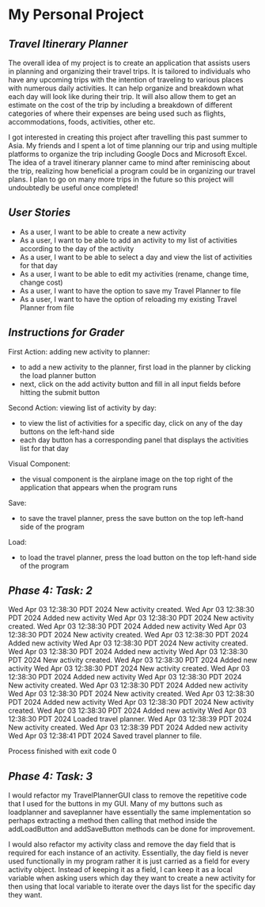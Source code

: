 # **My Personal Project**

## *Travel Itinerary Planner*

The overall idea of my project is to create an application that assists users in planning and organizing their travel
trips. It is tailored to individuals who have any upcoming trips with the intention of traveling to various
places with numerous daily activities. It can help organize and breakdown what each day will look like during their
trip. It will also allow them to get an estimate on the cost of the trip by including a breakdown of different 
categories of where their expenses are being used such as flights, accommodations, foods, activities, other etc.

I got interested in creating this project after travelling this past summer to Asia. My friends and I spent a lot of 
time planning our trip and using multiple platforms to organize the trip including Google Docs and Microsoft Excel. The
idea of a travel itinerary planner came to mind after reminiscing about the trip, realizing how beneficial a program
could be in organizing our travel plans. I plan to go on many more trips in the future so this project will 
undoubtedly be useful once completed!

## *User Stories*
- As a user, I want to be able to create a new activity
- As a user, I want to be able to add an activity to my list of activities according to the day of the activity
- As a user, I want to be able to select a day and view the list of activities for that day
- As a user, I want to be able to edit my activities (rename, change time, change cost)
- As a user, I want to have the option to save my Travel Planner to file
- As a user, I want to have the option of reloading my existing Travel Planner from file

## *Instructions for Grader*
First Action: adding new activity to planner:
- to add a new activity to the planner, first load in the planner by clicking the load planner button
- next, click on the add activity button and fill in all input fields before hitting the submit button

Second Action: viewing list of activity by day:
- to view the list of activities for a specific day, click on any of the day buttons on the left-hand side
- each day button has a corresponding panel that displays the activities list for that day

Visual Component:
- the visual component is the airplane image on the top right of the application that appears when the program runs

Save:
- to save the travel planner, press the save button on the top left-hand side of the program

Load:
- to load the travel planner, press the load button on the top left-hand side of the program

## *Phase 4: Task: 2*
Wed Apr 03 12:38:30 PDT 2024
New activity created.
Wed Apr 03 12:38:30 PDT 2024
Added new activity
Wed Apr 03 12:38:30 PDT 2024
New activity created.
Wed Apr 03 12:38:30 PDT 2024
Added new activity
Wed Apr 03 12:38:30 PDT 2024
New activity created.
Wed Apr 03 12:38:30 PDT 2024
Added new activity
Wed Apr 03 12:38:30 PDT 2024
New activity created.
Wed Apr 03 12:38:30 PDT 2024
Added new activity
Wed Apr 03 12:38:30 PDT 2024
New activity created.
Wed Apr 03 12:38:30 PDT 2024
Added new activity
Wed Apr 03 12:38:30 PDT 2024
New activity created.
Wed Apr 03 12:38:30 PDT 2024
Added new activity
Wed Apr 03 12:38:30 PDT 2024
New activity created.
Wed Apr 03 12:38:30 PDT 2024
Added new activity
Wed Apr 03 12:38:30 PDT 2024
New activity created.
Wed Apr 03 12:38:30 PDT 2024
Added new activity
Wed Apr 03 12:38:30 PDT 2024
New activity created.
Wed Apr 03 12:38:30 PDT 2024
Added new activity
Wed Apr 03 12:38:30 PDT 2024
Loaded travel planner.
Wed Apr 03 12:38:39 PDT 2024
New activity created.
Wed Apr 03 12:38:39 PDT 2024
Added new activity
Wed Apr 03 12:38:41 PDT 2024
Saved travel planner to file.

Process finished with exit code 0

## *Phase 4: Task: 3*
I would refactor my TravelPlannerGUI class to remove the repetitive code that I used for the buttons in my
GUI. Many of my buttons such as loadplanner and saveplanner have essentially the same implementation so perhaps
extracting a method then calling that method inside the addLoadButton and addSaveButton methods can be done for
improvement.

I would also refactor my activity class and remove the day field that is required for each instance of an activity.
Essentially, the day field is never used functionally in my program rather it is just carried as a field for every
activity object. Instead of keeping it as a field, I can keep it as a local variable when asking users which day they
want to create a new activity for then using that local variable to iterate over the days list for the specific day they
want.
